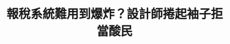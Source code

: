 ---
id: "7"
lang: zh-tw
publish: "TRUE"
description: 「報稅軟體難用到爆炸」連署案
selected: "FALSE"
blog_selected: "FALSE"
thumbnail: https://cm.pdis.tw/images/post/1gJshgaR7DiO9RnZhxuKsnJC2tZ4XCnX4.jpg
title: 報稅系統難用到爆炸？設計師捲起袖子拒當酸民
introduction:
  content: 報稅系統長久以來問題眾多，不能在Mac
    上報稅，桌機介面雖已上架多年，有報稅經驗的公民還能透過民間部落格教學漸漸熟悉報稅介面與流程，但對於每年眾多的首報族，仍是一大挑戰。每當到了報稅季節，報稅菜鳥們總是得花好多時間去重新適應學習。在這個數位科技發達的年代，大眾對於軟體介面的美感、舒適感已經無法再容忍。設計師卓致遠在一次午餐時，一邊滑著手機一遍看著勇路上酸民的怨聲載道，想著，我們可不可以不只是當酸民？於是他捲起袖子，主動到國發會公共政策參與平台提案，提案名稱為驚悚的「報稅系統難用到爆炸」，雖未達五千人連署門檻，財政部開放政府聯絡人楊金亨專門委員主動將此案上提到功放政府每月月會，在月會中此案經過楊專委的努力，高票當選，接續舉辦一連串的協作會議，邀集各方利害關係人一同盤點問題，集思廣益，設計更友善的報稅介面。
color: blue
join:
  type: 提
  title: 報稅軟體難用到爆炸
  link: https://join.gov.tw/idea/detail/750df7c4-550f-47ae-84ee-39eba6dabb23/discuss
  image: https://cm.pdis.tw/images/post/1vglhYIPwTNYQ2KWJpE-m2QPlfQ43grFo.jpg
layout: post
departments:
  - 財政部
tags:
  - 數位服務
  - 財政
  - 公私協力
embed:
  mind_map:
    links:
      - https://miro.com/app/live-embed/o9J_k0Cimjc=/?moveToViewport=-8329,8229,7712,3975&embedAutoplay=true
  live:
    links:
      - https://www.youtube.com/watch?v=PFQm-8cdgAc
  transcript:
    links:
      - https://sayit.pdis.nat.gov.tw/2017-05-19-%E9%96%8B%E6%94%BE%E6%94%BF%E5%BA%9C%E8%81%AF%E7%B5%A1%E4%BA%BA%E7%AC%AC%E4%B8%83%E6%AC%A1%E5%8D%94%E4%BD%9C%E6%9C%83%E8%AD%B0
blogs:
  - https://pdis.nat.gov.tw/zh-TW/blog/%E6%96%B0%E7%89%88%E5%A0%B1%E7%A8%85%E7%B6%B2%E7%AB%99%E6%98%AF%E6%80%8E%E9%BA%BC%E7%85%89%E6%88%90%E7%9A%84/
---